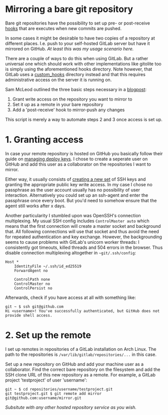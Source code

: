 # Mirroring a bare git repository

Bare git repositories have the possibility to set up pre- or post-receive [hooks]
that are executes when new commits are pushed.

In some cases it might be desirable to have two copies of a repository at
different places. I.e. push to your self-hosted GitLab server but have it mirrored
on GitHub. _At least this was my usage scenario here._

There are a couple of ways to do this when using GitLab. But a rather universal
one which should work with other implementations like gitolite too is simply
using the aforementioned hooks directory. Note however, that GitLab uses a
[custom_hooks] directory instead and that this requires administrative access on
the server it is running on.

Sam McLeod outlined the three basic steps necessary in a [blogpost]:

1. Grant write access on the repository you want to mirror to
2. Set it up as a remote in your bare repository
3. Add a 'post-receive' hook to mirror-push any changes
    
This script is merely a way to automate steps 2 and 3 once access is set up.

# 1. Granting access

In case your remote repository is hosted on GitHub you basically follow their
guide on [managing deploy keys][deploy_user]. I chose to create a seperate user
on GitHub and add this user as a collaborator on the repositories I want to mirror.

Either way, it usually consists of [creating a new set][ssh-keygen] of SSH keys
and granting the appropriate public key write access. In my case I chose no
passphrase as the user account usually has no possibility of user interaction.
Alternatively you could set up an ssh-agent and enter the passphrase once every
boot. But you'd need to somehow ensure that the agent still works after x days.

Another particularity I stumbled upon was OpenSSH's connection multiplexing.
My usual SSH config includes `ControlMaster auto` which means that the first
connection will create a master socket and background that. All following
connections will use that socket and thus avoid the need for repeated authentication
and key exchange. However, the backgrounding seems to cause problems with GitLab's
unicorn worker threads: I consistently got timeouts, killed threads and 504 errors
in the browser. Thus disable connection multiplexing altogether in 
`~git/.ssh/config`:

```
Host *
    IdentityFile ~/.ssh/id_ed25519
    ForwardAgent no
    
    ControlPath none
    ControlMaster no
    ControlPersist no
```

Afterwards, check if you have access at all with something like:

```
git ~ $ ssh git@github.com
Hi <username>! You've successfully authenticated, but GitHub does not provide shell access.
```

# 2. Set up the remote

I set up remotes in repositories of a GitLab installation on Arch Linux. The path
to the repositories is `/var/lib/gitlab/repositories/...` in this case.

Set up a new repository on GitHub and add your machine user as a collaborator.
Find the correct bare repository on the filesystem and add the SSH clone URL of
this new repository as a remote. For example, a GitLab project 'testproject' of
user 'username':

```
git ~ $ cd repositories/username/testproject.git
git testproject.git $ git remote add mirror git@github.com:username/mirror.git
```

_Subsitute with any other hosted repository service as you wish._



<!--Links:-->
[hooks]: https://git-scm.com/book/en/v2/Customizing-Git-Git-Hooks
[blogpost]: https://smcleod.net/mirror-gitlab-to-github/ "Mirror GitLab to GitHub"
[custom_hooks]: http://docs.gitlab.com/ce/hooks/custom_hooks.html "GitLab: custom_hooks"
[deploy_user]: https://developer.github.com/guides/managing-deploy-keys/#machine-users "GitHub: managing deploy keys"
[ssh-keygen]: https://help.github.com/articles/generating-an-ssh-key/ "Generate an SSH key"
